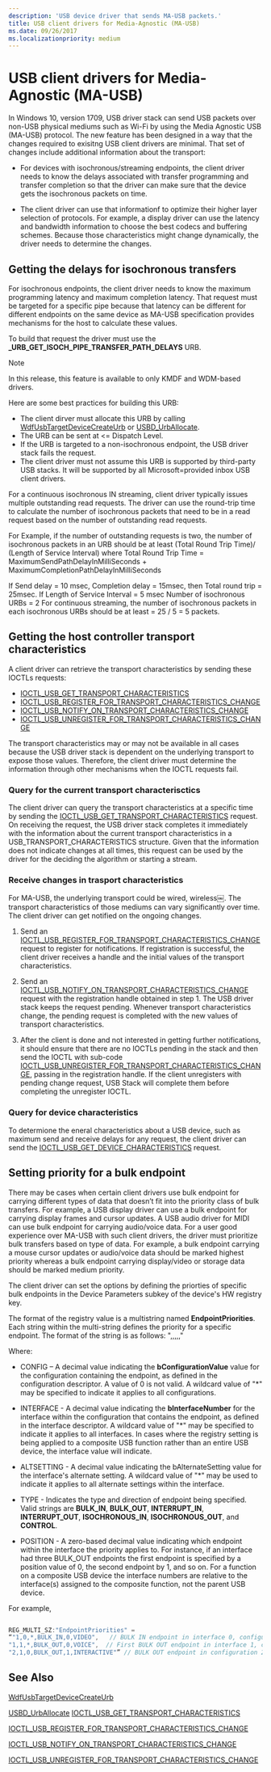 ```yaml
---
description: 'USB device driver that sends MA-USB packets.'
title: USB client drivers for Media-Agnostic (MA-USB)
ms.date: 09/26/2017
ms.localizationpriority: medium
---
```


# USB client drivers for Media-Agnostic (MA-USB)

In Windows 10, version 1709, USB driver stack can send USB packets over non-USB physical mediums such as Wi-Fi by using the Media Agnostic USB (MA-USB) protocol. The new feature has been designed in a way that the changes required to exisitng USB client drivers are minimal. That set of changes include additional information about the transport:

-   For devices with isochronous/streaming endpoints, the client driver needs to know the delays associated with transfer programming and transfer completion so that the driver can make sure that the device gets the isochronous packets on time.

-   The client driver can use that informationf to optimize their higher layer selection of protocols. For example, a display driver can use the  latency and bandwidth information to choose the best codecs and buffering schemes. Because those characteristics might change dynamically, the driver needs to determine the changes.

## Getting the delays for isochronous transfers

For isochronous endpoints, the client driver needs to know the maximum programming latency and maximum completion latency. That request must be targeted for a specific pipe because that latency can be different for different endpoints on the same device as MA-USB specification provides mechanisms for the host to calculate these values. 

To build that request the driver must use the **_URB_GET_ISOCH_PIPE_TRANSFER_PATH_DELAYS** URB.

> [!NOTE]
> In this release, this feature is available to only KMDF and WDM-based drivers. 

Here are some best practices for building this URB:


-    The client dirver must allocate this URB by calling [WdfUsbTargetDeviceCreateUrb](https://docs.microsoft.com/windows-hardware/drivers/ddi/wdfusb/nf-wdfusb-wdfusbtargetdevicecreateurb) or [USBD_UrbAllocate](https://docs.microsoft.com/windows-hardware/drivers/ddi/usbdlib/nf-usbdlib-usbd_urballocate). 
- The URB can be sent at <= Dispatch Level.
- If the URB is targeted to a non-isochronous endpoint, the USB driver stack fails the request.
- The client driver must not assume this URB is supported by third-party USB stacks. It will be supported by all Microsoft=provided inbox USB client drivers.

For a continuous isochronous IN streaming, client driver typically issues multiple outstanding read requests. The driver can use the round-trip time to calculate the number of isochronous packets that need to be in a read request based on the number of outstanding read requests.

For Example, if the number of outstanding requests is two, the number of isochronous packets in an URB should be at least (Total Round Trip Time)/ (Length of Service Interval) where Total Round Trip Time = MaximumSendPathDelayInMilliSeconds + MaximumCompletionPathDelayInMilliSeconds

If Send delay = 10 msec, Completion delay = 15msec, then Total round trip = 25msec.
If Length of Service Interval = 5 msec
Number of isochronous URBs = 2
For continuous streaming, the number of isochronous packets in each isochronous URBs should be at least = 25 / 5 = 5 packets.

## Getting the host controller transport characteristics
A client driver can retrieve the transport characteristics by sending these IOCTLs requests:

-    [IOCTL_USB_GET_TRANSPORT_CHARACTERISTICS](https://docs.microsoft.com/windows-hardware/drivers/ddi/usbioctl/ni-usbioctl-ioctl_usb_get_transport_characteristics)
-    [IOCTL_USB_REGISTER_FOR_TRANSPORT_CHARACTERISTICS_CHANGE](https://docs.microsoft.com/windows-hardware/drivers/ddi/usbioctl/ni-usbioctl-ioctl_usb_register_for_transport_characteristics_change)
-    [IOCTL_USB_NOTIFY_ON_TRANSPORT_CHARACTERISTICS_CHANGE](https://docs.microsoft.com/windows-hardware/drivers/ddi/usbioctl/ni-usbioctl-ioctl_usb_notify_on_transport_characteristics_change) 
-    [IOCTL_USB_UNREGISTER_FOR_TRANSPORT_CHARACTERISTICS_CHANGE](https://docs.microsoft.com/windows-hardware/drivers/ddi/usbioctl/ni-usbioctl-ioctl_usb_unregister_for_transport_characteristics_change)

The transport characteristics may or may not be available in all cases because the USB driver stack is dependent on the underlying transport to expose those values. Therefore, the client driver must determine the information through other mechanisms when the IOCTL requests fail. 

### Query for the current transport characterisctics

The client driver can query the transport characteristics at a specific time by sending the   [IOCTL_USB_GET_TRANSPORT_CHARACTERISTICS](https://docs.microsoft.com/windows-hardware/drivers/ddi/usbioctl/ni-usbioctl-ioctl_usb_get_transport_characteristics) request. On receiving the request, the USB driver stack completes it immediately with the information about the current transport characteristics in a USB_TRANSPORT_CHARACTERISTICS structure. Given that the information does not indicate changes at all times, this request can be used by the driver for the deciding the algorithm or starting a stream. 

### Receive changes in trasport characteristics
For MA-USB, the underlying transport could be wired, wireless￼. The transport characteristics of those mediums can vary significantly over time. The client driver can get notified on the ongoing changes.

1.    Send an [IOCTL_USB_REGISTER_FOR_TRANSPORT_CHARACTERISTICS_CHANGE](https://docs.microsoft.com/windows-hardware/drivers/ddi/usbioctl/ni-usbioctl-ioctl_usb_register_for_transport_characteristics_change) request 
to register for notifications. If registration is successful, the client driver receives a handle and the initial values of the transport characteristics.

2.  Send an [IOCTL_USB_NOTIFY_ON_TRANSPORT_CHARACTERISTICS_CHANGE](https://docs.microsoft.com/windows-hardware/drivers/ddi/usbioctl/ni-usbioctl-ioctl_usb_notify_on_transport_characteristics_change) request with the registration handle obtained in step 1. The USB driver stack keeps the request pending. Whenever transport characteristics change, the pending request is completed with the new values of transport characteristics.

3.  After the client is done and not interested in getting further notifications, it should ensure that there are no IOCTLs pending in the stack and then send the IOCTL with sub-code [IOCTL_USB_UNREGISTER_FOR_TRANSPORT_CHARACTERISTICS_CHANGE](https://docs.microsoft.com/windows-hardware/drivers/ddi/usbioctl/ni-usbioctl-ioctl_usb_unregister_for_transport_characteristics_change), passing in the registration handle. If the client unregisters with pending change request, USB Stack will complete them before completing the unregister IOCTL.

### Query for device characteristics

To determione the eneral characteristics about a USB device, such as maximum send and receive delays for any request, the client driver can send the  [IOCTL_USB_GET_DEVICE_CHARACTERISTICS](https://docs.microsoft.com/windows-hardware/drivers/ddi/usbioctl/ns-usbioctl-_usb_device_characteristics) request.

## Setting priority for a bulk endpoint

There may be cases when certain client drivers use bulk endpoint for carrying different types of data that doesn’t fit into the priority class of bulk transfers. For example, 
a USB display driver can use a bulk endpoint for carrying display frames and cursor updates. A USB audio driver for MIDI can use bulk endpoint for carrying audio/voice data.
For a user good experience over MA-USB with such client drivers, the driver must prioritize bulk transfers based on type of data. For example, a bulk endpoint carrying a mouse cursor updates or audio/voice data should be marked highest priority whereas a bulk endpoint carrying display/video or storage data should be marked medium priority.

The client driver can set the options by defining the priorties of specific bulk endpoints in the Device Parameters subkey of the device's HW registry key.  

The format of the registry value is a multistring named **EndpointPriorities**.  Each string within the multi-string defines the priority for a specific endpoint.  The format of the string is as follows:
    "<CONFIG>,<INTERFACE>,<ALTSETTING>,<TYPE>,<ORDER>,<PRIORITY>"

Where:

-    CONFIG – A decimal value indicating the **bConfigurationValue** value for the configuration containing the endpoint, as defined in the configuration descriptor.  A value of 0 is not valid.  A wildcard value of "*" may be specified to indicate it applies to all configurations.

-    INTERFACE - A decimal value indicating the **bInterfaceNumber** for the interface within the configuration that contains the endpoint, as defined in the interface descriptor.  A wildcard value of "*" may be specified to indicate it applies to all interfaces.  In cases where the registry setting is being applied to a composite USB function rather than an entire USB device, the interface value will indicate.

-    ALTSETTING - A decimal value indicating the bAlternateSetting value for the interface's alternate setting.  A wildcard value of "*" may be used to indicate it applies to all alternate settings within the interface.

-    TYPE - Indicates the type and direction of endpoint being specified.  Valid strings are **BULK_IN**, **BULK_OUT**, **INTERRUPT_IN**, **INTERRUPT_OUT**, **ISOCHRONOUS_IN**, **ISOCHRONOUS_OUT**, and **CONTROL**.  

-    POSITION - A zero-based decimal value indicating which endpoint within the interface the priority applies to.  For instance, if an interface had three BULK_OUT endpoints the first endpoint is specified by a position value of 0, the second endpoint by 1, and so on.  For a function on a composite USB device the interface numbers are relative to the interface(s) assigned to the composite function, not the parent USB device.

For example,

```cpp

REG_MULTI_SZ:"EndpointPriorities" = 
“"1,0,*,BULK_IN,0,VIDEO",   // BULK IN endpoint in interface 0, configuration 1, all alternate settings has VIDEO priority. 
"1,1,*,BULK_OUT,0,VOICE",  // First BULK OUT endpoint in interface 1, configuration 1, all alternate settings has VOICE priority. 
"2,1,0,BULK_OUT,1,INTERACTIVE"” // BULK OUT endpoint in configuration 2, interface 1, alt setting 1 has INTERACTIVE priority.
```
## See Also
[WdfUsbTargetDeviceCreateUrb](https://docs.microsoft.com/windows-hardware/drivers/ddi/wdfusb/nf-wdfusb-wdfusbtargetdevicecreateurb)

[USBD_UrbAllocate](https://docs.microsoft.com/windows-hardware/drivers/ddi/usbdlib/nf-usbdlib-usbd_urballocate)
[IOCTL_USB_GET_TRANSPORT_CHARACTERISTICS](https://docs.microsoft.com/windows-hardware/drivers/ddi/usbioctl/ni-usbioctl-ioctl_usb_get_transport_characteristics)

[IOCTL_USB_REGISTER_FOR_TRANSPORT_CHARACTERISTICS_CHANGE](https://docs.microsoft.com/windows-hardware/drivers/ddi/usbioctl/ni-usbioctl-ioctl_usb_register_for_transport_characteristics_change)

[IOCTL_USB_NOTIFY_ON_TRANSPORT_CHARACTERISTICS_CHANGE](https://docs.microsoft.com/windows-hardware/drivers/ddi/usbioctl/ni-usbioctl-ioctl_usb_notify_on_transport_characteristics_change)

[IOCTL_USB_UNREGISTER_FOR_TRANSPORT_CHARACTERISTICS_CHANGE](https://docs.microsoft.com/windows-hardware/drivers/ddi/usbioctl/ni-usbioctl-ioctl_usb_unregister_for_transport_characteristics_change)
